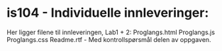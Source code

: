 is104 - Individuelle innleveringer:
=====

Her ligger filene til innleveringen, Lab1 + 2:
Proglangs.html
Proglangs.js
Proglangs.css
Readme.rtf - Med kontrollspørsmål delen av oppgaven.
